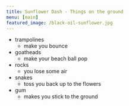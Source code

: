 ```yaml
---
title: Sunflower Dash - Things on the ground
menu: [main]
featured_image: /black-oil-sunflower.jpg
---
```


- trampolines
  - make you bounce
- goatheads
  - make your beach ball pop
- rocks
  - you lose some air
- snakes
  - toss you back up to the flowers
- gum
  - makes you stick to the ground
